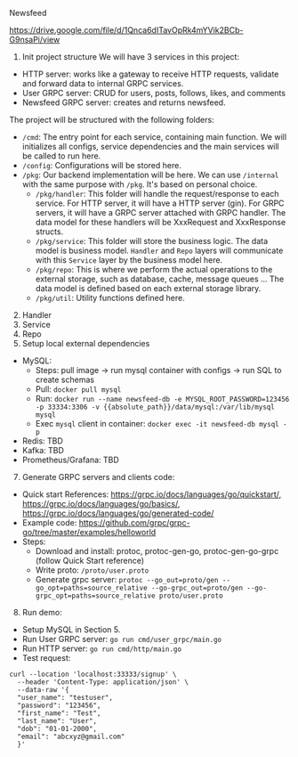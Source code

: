 Newsfeed

https://drive.google.com/file/d/1Qnca6dITavOpRk4mYVik2BCb-G9nsaPi/view

1. Init project structure
We will have 3 services in this project: 
- HTTP server: works like a gateway to receive HTTP requests, validate and forward data to internal GRPC services.
- User GRPC server: CRUD for users, posts, follows, likes, and comments
- Newsfeed GRPC server: creates and returns newsfeed.

The project will be structured with the following folders:

- `/cmd`: The entry point for each service, containing main function. We will initializes all configs, service dependencies and the main services will be called to run here.
- `/config`: Configurations will be stored here.
- `/pkg`: Our backend implementation will be here. We can use `/internal` with the same purpose with `/pkg`. It's based on personal choice.
  - `/pkg/handler`: This folder will handle the request/response to each service. For HTTP server, it will have a HTTP server (gin). For GRPC servers, it will have a GRPC server attached with GRPC handler. The data model for these handlers will be XxxRequest and XxxResponse structs.
  - `/pkg/service`: This folder will store the business logic. The data model is business model. `Handler` and `Repo` layers will communicate with this `Service` layer by the business model here.
  - `/pkg/repo`: This is where we perform the actual operations to the external storage, such as database, cache, message queues ... The data model is defined based on each external storage library.
  - `/pkg/util`: Utility functions defined here.

2. Handler
3. Service
4. Repo
5. Setup local external dependencies
- MySQL:
  - Steps: pull image -> run mysql container with configs -> run SQL to create schemas
  - Pull: `docker pull mysql`
  - Run: `docker run --name newsfeed-db -e MYSQL_ROOT_PASSWORD=123456 -p 33334:3306 -v {{absolute_path}}/data/mysql:/var/lib/mysql mysql`
  - Exec `mysql` client in container: `docker exec -it newsfeed-db mysql -p`
- Redis: TBD
- Kafka: TBD
- Prometheus/Grafana: TBD

7. Generate GRPC servers and clients code:
- Quick start References: https://grpc.io/docs/languages/go/quickstart/, https://grpc.io/docs/languages/go/basics/, https://grpc.io/docs/languages/go/generated-code/
- Example code: https://github.com/grpc/grpc-go/tree/master/examples/helloworld
- Steps:
  - Download and install: protoc, protoc-gen-go, protoc-gen-go-grpc (follow Quick Start reference)
  - Write proto: `/proto/user.proto`
  - Generate grpc server: `protoc --go_out=proto/gen --go_opt=paths=source_relative --go-grpc_out=proto/gen --go-grpc_opt=paths=source_relative proto/user.proto`

8. Run demo:
- Setup MySQL in Section 5.
- Run User GRPC server: `go run cmd/user_grpc/main.go`
- Run HTTP server: `go run cmd/http/main.go`
- Test request: 
```
curl --location 'localhost:33333/signup' \
  --header 'Content-Type: application/json' \
  --data-raw '{
  "user_name": "testuser",
  "password": "123456",
  "first_name": "Test",
  "last_name": "User",
  "dob": "01-01-2000",
  "email": "abcxyz@gmail.com"
  }'
```
